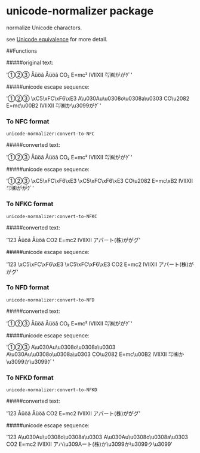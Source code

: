 # unicode-normalizer package

normalize Unicode charactors.

see [Unicode equivalence](https://en.wikipedia.org/wiki/Unicode_equivalence) for more detail.

##Functions

#####original text:

'①②③ Åüöã Åüöã CO₂ E=mc² ⅠⅦⅫ ㌀㈱ががｸﾞ'

#####unicode escape sequence:

'①②③ \xC5\xFC\xF6\xE3 A\u030Au\u0308o\u0308a\u0303 CO\u2082 E=mc\u00B2 ⅠⅦⅫ ㌀㈱か\u3099がｸﾞ'

### To NFC format
`unicode-normalizer:convert-to-NFC`

#####converted text:

'①②③ Åüöã Åüöã CO₂ E=mc² ⅠⅦⅫ ㌀㈱ががｸﾞ'

#####unicode escape sequence:

'①②③ \xC5\xFC\xF6\xE3 \xC5\xFC\xF6\xE3 CO\u2082 E=mc\xB2 ⅠⅦⅫ ㌀㈱ががｸﾞ'

### To NFKC format
`unicode-normalizer:convert-to-NFKC`

#####converted text:

'123 Åüöã Åüöã CO2 E=mc2 IVIIXII アパート(株)ががグ'

#####unicode escape sequence:

'123 \xC5\xFC\xF6\xE3 \xC5\xFC\xF6\xE3 CO2 E=mc2 IVIIXII アパート(株)ががグ'

### To NFD format
`unicode-normalizer:convert-to-NFD`

#####converted text:

'①②③ Åüöã Åüöã CO₂ E=mc² ⅠⅦⅫ ㌀㈱ががｸﾞ'

#####unicode escape sequence:

'①②③ A\u030Au\u0308o\u0308a\u0303 A\u030Au\u0308o\u0308a\u0303
 CO\u2082 E=mc\u00B2 ⅠⅦⅫ ㌀㈱か\u3099か\u3099ｸﾞ'

### To NFKD format
`unicode-normalizer:convert-to-NFKD`

#####converted text:

'123 Åüöã Åüöã CO2 E=mc2 IVIIXII アパート(株)ががグ'

#####unicode escape sequence:

'123 A\u030Au\u0308o\u0308a\u0303 A\u030Au\u0308o\u0308a\u0303
 CO2 E=mc2 IVIIXII アハ\u309Aート(株)か\u3099か\u3099ク\u3099'
